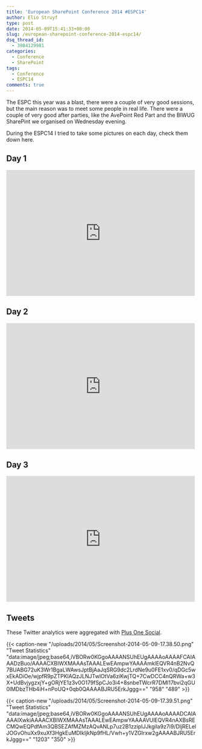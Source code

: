 ```yaml
---
title: 'European SharePoint Conference 2014 #ESPC14'
author: Elio Struyf
type: post
date: 2014-05-09T15:41:33+00:00
slug: /european-sharepoint-conference-2014-espc14/
dsq_thread_id:
  - 3984129981
categories:
  - Conference
  - SharePoint
tags:
  - Conference
  - ESPC14
comments: true
---
```


The ESPC this year was a blast, there were a couple of very good sessions, but the main reason was to meet some people in real life. There were a couple of very good after parties, like the AvePoint Red Part and the BIWUG SharePint we organised on Wednesday evening.

During the ESPC14 I tried to take some pictures on each day, check them down here.

## Day 1

<iframe width="500" height="333" src="https://www.flickr.com/photos/123609880@N06/14145286014/in/set-72157644178574999/player/" allowfullscreen="" webkitallowfullscreen="" mozallowfullscreen="" oallowfullscreen="" msallowfullscreen="" frameborder="0"></iframe>

## Day 2

<iframe width="500" height="333" src="https://www.flickr.com/photos/123609880@N06/13958588658/in/set-72157644178587128/player/" allowfullscreen="" webkitallowfullscreen="" mozallowfullscreen="" oallowfullscreen="" msallowfullscreen="" frameborder="0"></iframe>

## Day 3

<iframe width="500" height="333" src="https://www.flickr.com/photos/123609880@N06/13958657230/in/set-72157644579672531/player/" allowfullscreen="" webkitallowfullscreen="" mozallowfullscreen="" oallowfullscreen="" msallowfullscreen="" frameborder="0"></iframe>

## Tweets

These Twitter analytics were aggregated with [Plus One Social](http://www.plusonesocial.com/ "Plus One  Social").

{{< caption-new "/uploads/2014/05/Screenshot-2014-05-09-17.38.50.png" "Tweet Statistics"  "data:image/jpeg;base64,iVBORw0KGgoAAAANSUhEUgAAAAoAAAAFCAIAAADzBuo/AAAACXBIWXMAAAsTAAALEwEAmpwYAAAAmklEQVR4nB2NvQ7BUABG72uK3Wr1BgaLWAwsJptBjAaJqSRG9dc2LrdNe9u0FE1xv0/qDGc5wxEkADiOe/wjpfR9pZTPKlAQzJLNJTwlOtVa6ziKwjTQ+7CwDCC4nQRWa+w3X+UdBvjygzxjY+gORjYE1z3v0O179fSpCJo3i4+8snbeTWcrR7DMl17bvi2qGU0lMDbzTHb4iH+nPoUQ+0qb0QAAAABJRU5ErkJggg==" "958" "489" >}}

{{< caption-new "/uploads/2014/05/Screenshot-2014-05-09-17.39.51.png" "Tweet Statistics"  "data:image/jpeg;base64,iVBORw0KGgoAAAANSUhEUgAAAAoAAAADCAIAAAAlXwkiAAAACXBIWXMAAAsTAAALEwEAmpwYAAAAVUlEQVR4nAXBsRECMQwEQPdfAm3QBSEZAfMZMzAQvANLp7uz2B1zzipIJJkgila9z7i9/DljRELelJOGvOhuXx9xuXf3HgkEuMDIkljkNp9fHL/Vwh+y1VZGIrxw2gAAAABJRU5ErkJggg==" "1203" "350" >}}